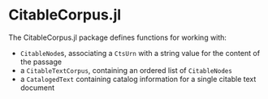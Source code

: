 # CitableCorpus.jl

The CitableCorpus.jl package defines functions for working with:  

- `CitableNode`s, associating a `CtsUrn` with a string value for the content of the passage
- a `CitableTextCorpus`, containing an ordered list of `CitableNodes`
- a `CatalogedText` containing catalog information for a single citable text document